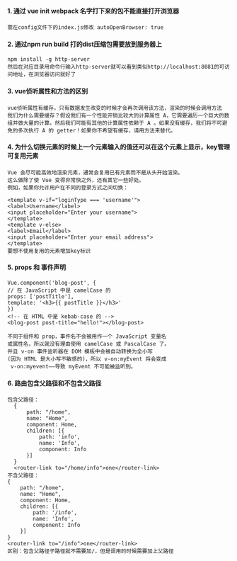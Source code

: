 #### 1. 通过 vue init webpack 名字打下来的包不能直接打开浏览器
    需在config文件下的index.js修改 autoOpenBrowser: true

#### 2. 通过npm run build 打的dist压缩包需要放到服务器上
    npm install -g http-server
    然后在对应目录用命令行输入http-server就可以看到类似http://localhost:8081的可访问地址，在浏览器访问就好了

#### 3. vue侦听属性和方法的区别
    vue侦听属性有缓存，只有数据发生改变的时候才会再次调用该方法，渲染的时候会调用方法
    我们为什么需要缓存？假设我们有一个性能开销比较大的计算属性 A，它需要遍历一个巨大的数组并做大量的计算。然后我们可能有其他的计算属性依赖于 A 。如果没有缓存，我们将不可避免的多次执行 A 的 getter！如果你不希望有缓存，请用方法来替代。

#### 4. 为什么切换元素的时候上一个元素输入的值还可以在这个元素上显示，key管理可复用元素
    Vue 会尽可能高效地渲染元素，通常会复用已有元素而不是从头开始渲染。
    这么做除了使 Vue 变得非常快之外，还有其它一些好处。
    例如，如果你允许用户在不同的登录方式之间切换：

    <template v-if="loginType === 'username'">
    <label>Username</label>
    <input placeholder="Enter your username">
    </template>
    <template v-else>
    <label>Email</label>
    <input placeholder="Enter your email address">
    </template>
    要想不使用复用的元素增加key标识

#### 5. props 和 事件声明
    Vue.component('blog-post', {
    // 在 JavaScript 中是 camelCase 的
    props: ['postTitle'],
    template: '<h3>{{ postTitle }}</h3>'
    })
    <!-- 在 HTML 中是 kebab-case 的 -->
    <blog-post post-title="hello!"></blog-post>

    不同于组件和 prop，事件名不会被用作一个 JavaScript 变量名
    或属性名，所以就没有理由使用 camelCase 或 PascalCase 了。
    并且 v-on 事件监听器在 DOM 模板中会被自动转换为全小写
    (因为 HTML 是大小写不敏感的)，所以 v-on:myEvent 将会变成
     v-on:myevent——导致 myEvent 不可能被监听到。

#### 6. 路由包含父路径和不包含父路径
    包含父路径：  
      {
          path: "/home",
          name: "Home",
          component: Home,
          children: [{
              path: 'info',
              name: 'Info',
              component: Info
          }]
      }
      <router-link to="/home/info">one</router-link>
    不含父路径：
    {
        path: "/home",
        name: "Home",
        component: Home,
        children: [{
            path: '/info',
            name: 'Info',
            component: Info
        }]
    }
    <router-link to="/info">one</router-link>
    区别：包含父路径子路径就不需要加/，但是调用的时候需要加上父路径
